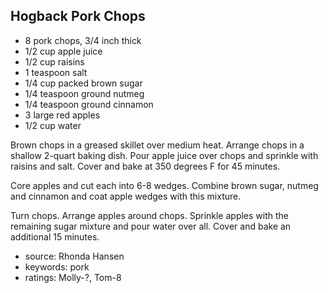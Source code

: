 Hogback Pork Chops
------------------

- 8 pork chops, 3/4 inch thick
- 1/2 cup apple juice
- 1/2 cup raisins
- 1 teaspoon salt
- 1/4 cup packed brown sugar
- 1/4 teaspoon ground nutmeg
- 1/4 teaspoon ground cinnamon
- 3 large red apples
- 1/2 cup water

Brown chops in a greased skillet over medium heat.  Arrange chops in a
shallow 2-quart baking dish.  Pour apple juice over chops and sprinkle
with raisins and salt.  Cover and bake at 350 degrees F for 45
minutes.

Core apples and cut each into 6-8 wedges.  Combine brown sugar, nutmeg
and cinnamon and coat apple wedges with this mixture.

Turn chops.  Arrange apples around chops.  Sprinkle apples with the
remaining sugar mixture and pour water over all.  Cover and bake an
additional 15 minutes.

- source: Rhonda Hansen
- keywords: pork
- ratings: Molly-?, Tom-8

